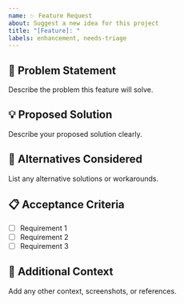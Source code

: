 ```yaml
---
name: ✨ Feature Request
about: Suggest a new idea for this project
title: "[Feature]: "
labels: enhancement, needs-triage
---
```


## 🚀 Problem Statement
Describe the problem this feature will solve.

## 💡 Proposed Solution
Describe your proposed solution clearly.

## 🔄 Alternatives Considered
List any alternative solutions or workarounds.

## 📋 Acceptance Criteria
- [ ] Requirement 1
- [ ] Requirement 2
- [ ] Requirement 3

## 📌 Additional Context
Add any other context, screenshots, or references.
